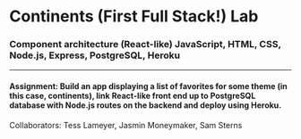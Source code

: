 # Continents (First Full Stack!) Lab 

### Component architecture (React-like) JavaScript, HTML, CSS, Node.js, Express, PostgreSQL, Heroku

___ 

#### Assignment: Build an app displaying a list of favorites for some theme (in this case, continents), link React-like front end up to PostgreSQL database with Node.js routes on the backend and deploy using Heroku. 

Collaborators: Tess Lameyer, Jasmin Moneymaker, Sam Sterns 
